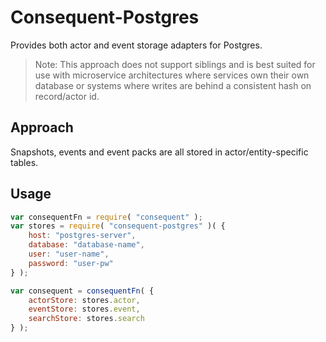 # Consequent-Postgres
Provides both actor and event storage adapters for Postgres.

> Note: This approach does not support siblings and is best suited for use with microservice architectures where services own their own database or systems where writes are behind a consistent hash on record/actor id.

## Approach
Snapshots, events and event packs are all stored in actor/entity-specific tables.

## Usage

```javascript
var consequentFn = require( "consequent" );
var stores = require( "consequent-postgres" )( {
	host: "postgres-server",
	database: "database-name",
	user: "user-name",
	password: "user-pw"
} );

var consequent = consequentFn( {
	actorStore: stores.actor,
	eventStore: stores.event,
	searchStore: stores.search
} );
```
